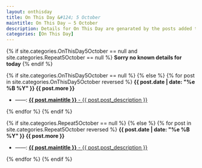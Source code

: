 ```yaml
---
layout: onthisday
title: On This Day &#124; 5 October
maintitle: On This Day — 5 October
description: Details for On This Day are genarated by the posts added to the website so the content is subject to changes/updates over time.
categories: [On This Day]
---
```


{% if site.categories.OnThisDay5October == null and site.categories.Repeat5October == null %}
<strong>Sorry no known details for today</strong>
{% endif %}

{% if site.categories.OnThisDay5October == null %}
{% else %}
{% for post in site.categories.OnThisDay5October reversed %}
<strong>{{ post.date | date: "%e %B %Y" }} {{ post.more }}</strong>
<ul>
<li> ——: <a href="{{ post.url }}"><strong>{{ post.maintitle }}</strong> - {{ post.post_description }}</a></li>
</ul>
{% endfor %}
{% endif %}

{% if site.categories.Repeat5October == null %}
{% else %}
{% for post in site.categories.Repeat5October reversed %}
<strong>{{ post.date | date: "%e %B %Y" }} {{ post.more }}</strong>
<ul>
<li> ——: <a href="{{ post.url }}"><strong>{{ post.maintitle }}</strong> - {{ post.post_description }}</a></li>
</ul>
{% endfor %}
{% endif %}
